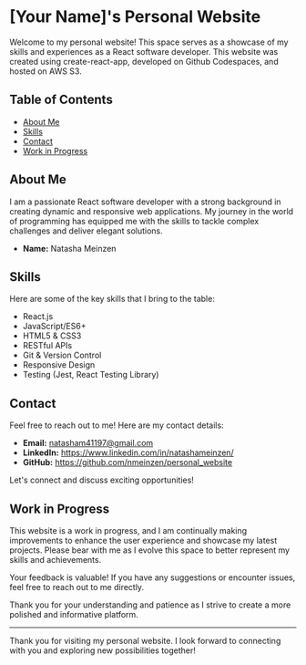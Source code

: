 # [Your Name]'s Personal Website

Welcome to my personal website! This space serves as a showcase of my skills and experiences as a React software developer. This website was created using create-react-app, developed on Github Codespaces, and hosted on AWS S3. 

## Table of Contents

- [About Me](#about-me)
- [Skills](#skills)
- [Contact](#contact)
- [Work in Progress](#work-in-progress)

## About Me

I am a passionate React software developer with a strong background in creating dynamic and responsive web applications. My journey in the world of programming has equipped me with the skills to tackle complex challenges and deliver elegant solutions.

- **Name:** Natasha Meinzen

## Skills

Here are some of the key skills that I bring to the table:

- React.js
- JavaScript/ES6+
- HTML5 & CSS3
- RESTful APIs
- Git & Version Control
- Responsive Design
- Testing (Jest, React Testing Library)

## Contact

Feel free to reach out to me! Here are my contact details:

- **Email:** natasham41197@gmail.com
- **LinkedIn:** https://www.linkedin.com/in/natashameinzen/
- **GitHub:** https://github.com/nmeinzen/personal_website

Let's connect and discuss exciting opportunities!

## Work in Progress

This website is a work in progress, and I am continually making improvements to enhance the user experience and showcase my latest projects. Please bear with me as I evolve this space to better represent my skills and achievements.

Your feedback is valuable! If you have any suggestions or encounter issues, feel free to reach out to me directly.

Thank you for your understanding and patience as I strive to create a more polished and informative platform.

---

Thank you for visiting my personal website. I look forward to connecting with you and exploring new possibilities together!
